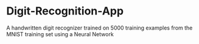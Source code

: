 # Digit-Recognition-App
A handwritten digit recognizer trained on 5000 training examples from the MNIST training set using a Neural Network
